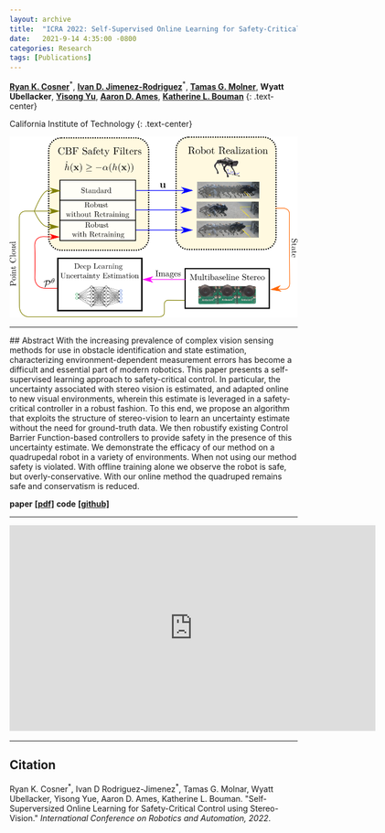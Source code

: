 ```yaml
---
layout: archive
title:  "ICRA 2022: Self-Supervised Online Learning for Safety-Critical Control using Stereo Vision"
date:   2021-9-14 4:35:00 -0800
categories: Research
tags: [Publications]
---
```


<!-- 
<p style="text-align: center;">
<a href="http://www.rkcosner.com/">Ryan K. Cosner*</a>,
<a href="https://ivandariojr.io/"> Ivan D. Jimenez-Rodriguez*</a>,
<a href="https://www.its.caltech.edu/~tmolnar/"> Tamas G. Molnar</a>,   
Wyatt Ubellacker,
<a href="http://www.yisongyue.com//"> Yisong Yue</a>,
<a href="http://ames.caltech.edu/"> Aaron D. Ames </a>,
<a href="http://users.cms.caltech.edu/~klbouman/"> Katherine L. Bouman</a>
</p> -->

[**Ryan K. Cosner**](http://www.rkcosner.com/)<sup>&#42;</sup>, [**Ivan D. Jimenez-Rodriguez**](https://ivandariojr.io/)<sup>&#42;</sup>, [**Tamas G. Molner**](https://www.its.caltech.edu/~tmolnar/), **Wyatt Ubellacker**, [**Yisong Yu**](http://www.yisongyue.com/), [**Aaron D. Ames**](http://ames.caltech.edu/), [**Katherine L. Bouman**](http://users.cms.caltech.edu/~klbouman/)
{: .text-center}

California Institute of Technology
{: .text-center}



<!-- <center>
<img src="/assets/images/coding_meme.png" alt="applications" style="width:300px;"/>
</center> -->

![image](/assets/images/fig2_method.png)

<hr>
## Abstract
With the increasing prevalence of complex vision sensing methods for use in obstacle identification and state estimation, characterizing environment-dependent measurement errors has become a difficult and essential part of modern robotics.
This paper presents a self-supervised learning approach to safety-critical control.  In particular, the uncertainty associated with stereo vision is estimated, and adapted online to new visual environments, wherein this estimate is leveraged in a safety-critical controller in a robust fashion. 
To this end, we propose an algorithm that exploits the structure of stereo-vision to learn an uncertainty estimate without the need for ground-truth data. We then robustify existing Control Barrier Function-based controllers to provide safety in the presence of this uncertainty estimate. We demonstrate the efficacy of our method on a quadrupedal robot in a variety of environments. When not using our method safety is violated. With offline training alone we observe the robot is safe, but overly-conservative. With our online method the quadruped remains safe and conservatism is reduced. 

**paper** [**[pdf]**](assets/2021_TripleCamera.pdf) **code** [**[github]**](https://github.com/rkcosner/selfsupervised_safetycritical.git)

<hr>


<iframe src="https://player.vimeo.com/video/605281037?h=28fb476545" width="640" height="360" frameborder="0" allow="autoplay; fullscreen; picture-in-picture" allowfullscreen></iframe>

<hr>

## Citation 

Ryan K. Cosner<sup>&#42;</sup>, Ivan D Rodriguez-Jimenez<sup>&#42;</sup>, Tamas G. Molnar, Wyatt Ubellacker, Yisong Yue, Aaron D. Ames, Katherine L. Bouman. "Self-Superversized Online Learning for Safety-Critical Control using Stereo-Vision." *International Conference on Robotics and Automation, 2022*. 
